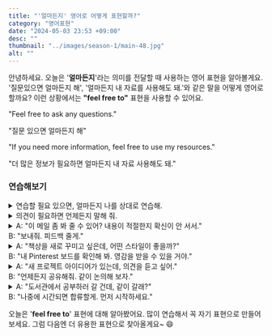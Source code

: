 ```yaml
---
title: "'얼마든지' 영어로 어떻게 표현할까?"
category: "영어표현"
date: "2024-05-03 23:53 +09:00"
desc: ""
thumbnail: "../images/season-1/main-48.jpg"
alt: ""
---
```


안녕하세요. 오늘은 '**얼마든지**'라는 의미를 전달할 때 사용하는 영어 표현을 알아볼게요. '질문있으면 얼마든지 해', '얼마든지 내 자료를 사용해도 돼.'와 같은 말을 어떻게 영어로 할까요? 이런 상황에서는 **"feel free to"** 표현을 사용할 수 있어요.

"Feel free to ask any questions."

"질문 있으면 얼마든지 해"

"If you need more information, feel free to use my resources."

"더 많은 정보가 필요하면 얼마든지 내 자료 사용해도 돼."

### 연습해보기

<details>
<summary>연습할 필요 있으면, 얼마든지 나를 상대로 연습해.</summary>
<span>If you need to practice, feel free to use me as your audience.</span>

</details>

<details>
<summary>의견이 필요하면 언제든지 말해 줘.</summary>
<span>Feel free to ask for my opinion anytime.</span>

</details>

<details>
<summary>A: "이 메일 좀 봐 줄 수 있어? 내용이 적절한지 확신이 안 서서."<br>B: "보내줘. 피드백 줄게."</summary>
<span>A: "Can you look at this email? I'm not sure if it's appropriate."<br>B: "Feel free to send it over. I'll give you some feedback."</span>
</details>

<details>
<summary>A: "책상을 새로 꾸미고 싶은데, 어떤 스타일이 좋을까?"<br>B: "내 Pinterest 보드를 확인해 봐. 영감을 받을 수 있을 거야."</summary>
<span>A: "I want to redecorate my desk. What style would be good?"<br>B: "Feel free to check out my Pinterest boards for some inspiration."</span>
</details>

<details>
<summary>A: "새 프로젝트 아이디어가 있는데, 의견을 듣고 싶어."<br>B: "언제든지 공유해줘. 같이 논의해 보자."</summary>
<span>A: "I have a new project idea, and I'd like to get your thoughts on it."<br>B: "Feel free to share it anytime. Let's discuss it together."</span>
</details>

<details>
<summary>A: "도서관에서 공부하러 갈 건데, 같이 갈래?"<br>B: "나중에 시간되면 합류할게. 먼저 시작하세요."</summary>
<span>A: "I'm going to study at the library, want to come along?"<br>B: "I'll join you later if I have time. Feel free to start without me."</span>
</details>

오늘은 '**feel free to**' 표현에 대해 알아봤어요. 많이 연습해서 꼭 자기 표현으로 만들어보세요. 그럼 다음엔 더 유용한 표현으로 찾아올게요~ 😄
